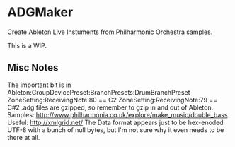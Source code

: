 # ADGMaker

Create Ableton Live Instuments from Philharmonic Orchestra samples.

This is a WIP.

## Misc Notes

The important bit is in
Ableton:GroupDevicePreset:BranchPresets:DrumBranchPreset
ZoneSetting:ReceivingNote:80 == C2
ZoneSetting:ReceivingNote:79 == C#2
.adg files are gzipped, so remember to gzip in and out of Ableton.
Samples: http://www.philharmonia.co.uk/explore/make_music/double_bass
Useful: http://xmlgrid.net/
The Data format appears just to be hex-enoded UTF-8 with a bunch of null bytes, but I'm not sure why it even needs to be there at all.